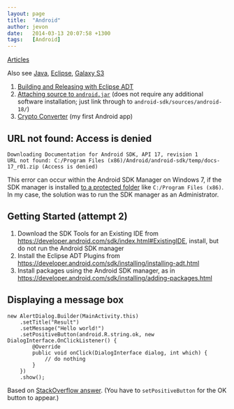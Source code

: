 ```yaml
---
layout: page
title:  "Android"
author: jevon
date:   2014-03-13 20:07:58 +1300
tags:   [Android]
---
```


[Articles](articles.md)

Also see [Java](java.md), [Eclipse](eclipse.md), [Galaxy S3](galaxy-s3.md)

1. <a href="http://developer.android.com/tools/building/index.html">Building and Releasing with Eclipse ADT</a>
1. <a href="http://stackoverflow.com/a/11493625/39531">Attaching source to `android.jar`</a> (does not require any additional software installation; just link through to `android-sdk/sources/android-18/`)
1. <a href="https://play.google.com/store/apps/details?id=com.cryptfolio.calculator">Crypto Converter</a> (my first Android app)

## URL not found: Access is denied

```
Downloading Documentation for Android SDK, API 17, revision 1
URL not found: C:/Program Files (x86)/Android/android-sdk/temp/docs-17_r01.zip (Access is denied)
```

This error can occur within the Android SDK Manager on Windows 7, if the SDK manager is installed <a href="http://www.coderanch.com/t/526550/Android/Mobile/Install-Android-platforms-Android-SDK">to a protected folder</a> like `C:/Program Files (x86)`. In my case, the solution was to run the SDK manager as an Administrator.

## Getting Started (attempt 2)

1. Download the SDK Tools for an Existing IDE from https://developer.android.com/sdk/index.html#ExistingIDE, install, but do not run the Android SDK manager
1. Install the Eclipse ADT Plugins from https://developer.android.com/sdk/installing/installing-adt.html
1. Install packages using the Android SDK manager, as in https://developer.android.com/sdk/installing/adding-packages.html

## Displaying a message box

```
new AlertDialog.Builder(MainActivity.this)
	.setTitle("Result")
	.setMessage("Hello world!")
	.setPositiveButton(android.R.string.ok, new DialogInterface.OnClickListener() {
		@Override
		public void onClick(DialogInterface dialog, int which) {
			// do nothing
		}
	})
	.show();
```

Based on <a href="http://stackoverflow.com/questions/2115758/how-to-display-alert-dialog-in-android">StackOverflow answer</a>. (You have to `setPositiveButton` for the OK button to appear.)
